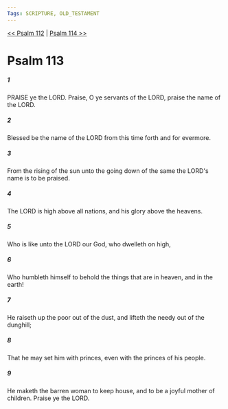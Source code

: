 ```yaml
---
Tags: SCRIPTURE, OLD_TESTAMENT
---
```


[<< Psalm 112](OLD_TESTAMENT/19_Psalms/Psalm_112.md) | [Psalm 114 >>](OLD_TESTAMENT/19_Psalms/Psalm_114.md)

# Psalm 113

##### 1
 PRAISE ye the LORD.  Praise, O ye servants of the LORD, praise the name of the LORD.
##### 2
 Blessed be the name of the LORD from this time forth and for evermore.
##### 3
 From the rising of the sun unto the going down of the same the LORD's name is to be praised.
##### 4
 The LORD is high above all nations, and his glory above the heavens.
##### 5
 Who is like unto the LORD our God, who dwelleth on high,
##### 6
 Who humbleth himself to behold the things that are in heaven, and in the earth!
##### 7
 He raiseth up the poor out of the dust, and lifteth the needy out of the dunghill;
##### 8
 That he may set him with princes, even with the princes of his people.
##### 9
 He maketh the barren woman to keep house, and to be a joyful mother of children.  Praise ye the LORD.
